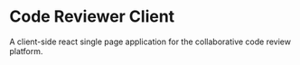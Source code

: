 # Code Reviewer Client
A client-side react single page application for the collaborative code review platform.
